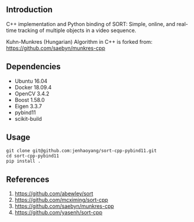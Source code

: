 ## Introduction
C++ implementation and Python binding of SORT: Simple, online, and real-time tracking of multiple objects in a video sequence.

Kuhn-Munkres (Hungarian) Algorithm in C++ is forked from:
https://github.com/saebyn/munkres-cpp

## Dependencies
- Ubuntu 16.04
- Docker 18.09.4
- OpenCV 3.4.2
- Boost 1.58.0
- Eigen 3.3.7
- pybind11
- scikit-build


## Usage 
```
git clone git@github.com:jenhaoyang/sort-cpp-pybind11.git
cd sort-cpp-pybind11
pip install .
```




## References
1. https://github.com/abewley/sort
2. https://github.com/mcximing/sort-cpp
3. https://github.com/saebyn/munkres-cpp
4. https://github.com/yasenh/sort-cpp

